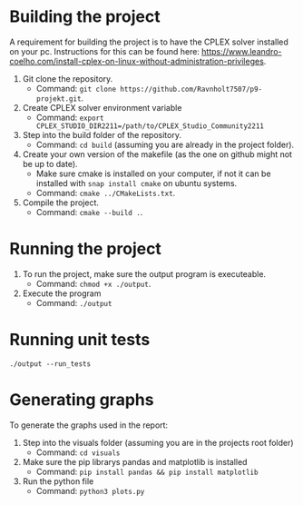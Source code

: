 # Building the project
A requirement for building the project is to have the CPLEX solver installed on your pc. Instructions for this can be found here: https://www.leandro-coelho.com/install-cplex-on-linux-without-administration-privileges.

1. Git clone the repository.
    - Command: ```git clone https://github.com/Ravnholt7507/p9-projekt.git```.
2. Create CPLEX solver environment variable
    - Command: ```export CPLEX_STUDIO_DIR2211=/path/to/CPLEX_Studio_Community2211```
3. Step into the build folder of the repository.
    - Command: ```cd build``` (assuming you are already in the project folder).
4. Create your own version of the makefile (as the one on github might not be up to date).
    - Make sure cmake is installed on your computer, if not it can be installed with ```snap install cmake``` on ubuntu systems.
    - Command: ```cmake ../CMakeLists.txt```.
5. Compile the project. 
    - Command: ```cmake --build .```.

# Running the project
1. To run the project, make sure the output program is executeable.
    - Command: ```chmod +x ./output```.
2. Execute the program
    - Command: ```./output```

# Running unit tests
```./output --run_tests``` 

# Generating graphs
To generate the graphs used in the report:
1. Step into the visuals folder (assuming you are in the projects root folder)
    - Command: ```cd visuals``` 
2. Make sure the pip librarys pandas and matplotlib is installed
    - Command: ```pip install pandas && pip install matplotlib```
3. Run the python file
    - Command: ```python3 plots.py```
